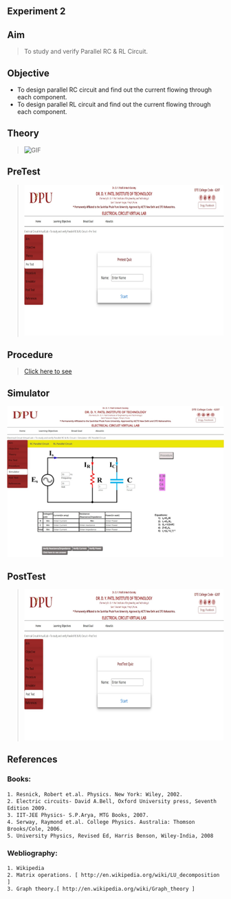 
## Experiment 2
## Aim 
>To study and verify Parallel RC & RL Circuit.

## Objective
* To design parallel RC circuit and find out the current flowing through each component.
* To design parallel RL circuit and find out the current flowing through each component.
## Theory

><img height="400" alt="GIF" src="./theoryimage/exp1Theroy.gif" />

## PreTest
><img src="./theoryimage/pretestsnapshot.jpeg" alt="PreTest Quiz" style="height: 350px; width:710px;"/>


## Procedure
> [Click here to see](theoryimage/Procedure.pdf)

## Simulator
>
<img src="./theoryimage/simulatorsnap.jpeg" alt="PostTestQuiz" style="height: 350px; width:710px;"/>

## PostTest
><img src="./theoryimage/postestsnapshot.jpeg" alt="PostTestQuiz" style="height: 350px; width:710px;"/>


## References
### Books:
    1. Resnick, Robert et.al. Physics. New York: Wiley, 2002.
    2. Electric circuits- David A.Bell, Oxford University press, Seventh Edition 2009.
    3. IIT-JEE Physics- S.P.Arya, MTG Books, 2007.
    4. Serway, Raymond et.al. College Physics. Australia: Thomson Brooks/Cole, 2006.
    5. University Physics, Revised Ed, Harris Benson, Wiley-India, 2008
### Webliography:
    1. Wikipedia
    2. Matrix operations. [ http://en.wikipedia.org/wiki/LU_decomposition ]
    3. Graph theory.[ http://en.wikipedia.org/wiki/Graph_theory ]